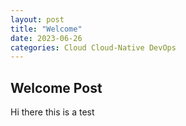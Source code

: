 ```yaml
---
layout: post
title: "Welcome"
date: 2023-06-26
categories: Cloud Cloud-Native DevOps
---
```


## Welcome Post

Hi there this is a test